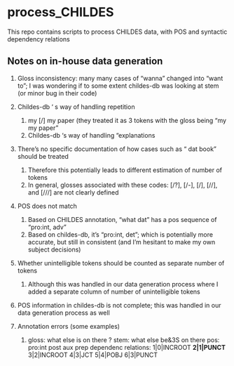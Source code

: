 # process_CHILDES
This repo contains scripts to process CHILDES data, with POS and syntactic dependency relations


## Notes on in-house data generation

1. Gloss inconsistency: many many cases of “wanna” changed into “want to”; I was wondering if to some extent childes-db was looking at stem (or minor bug in their code)

1. Childes-db ‘ s way of handling repetition
   1. my [/] my paper (they treated it as 3 tokens with the gloss being “my my paper”
   1. Childes-db ‘s way of handling “explanations

1. There’s no specific documentation of how cases such as “<that> dat book” should be treated
   1. Therefore this potentially leads to different estimation of number of tokens
   1. In general, glosses associated with these codes: [/?], [/-], [/], [//], and [///] are not clearly defined

1. POS does not match
   1. Based on CHILDES annotation, “what dat” has a pos sequence of “pro:int, adv”
   1. Based on childes-db, it’s “pro:int, det”; which is potentially more accurate, but still in consistent (and I’m hesitant to make my own subject decisions)

1. Whether unintelligible tokens should be counted as separate number of tokens
   1. Although this was handled in our data generation process where I added a separate column of number of unintelligible tokens

1. POS information in childes-db is not complete; this was handled in our data generation process as well

1. Annotation errors (some examples)
   1. gloss: what else is on there ?
      stem: what else be&3S on there
      pos: pro:int post aux prep 
      dependenc relations: 1|0|INCROOT **2|1|PUNCT** 3|2|INCROOT 4|3|JCT 5|4|POBJ 6|3|PUNCT

